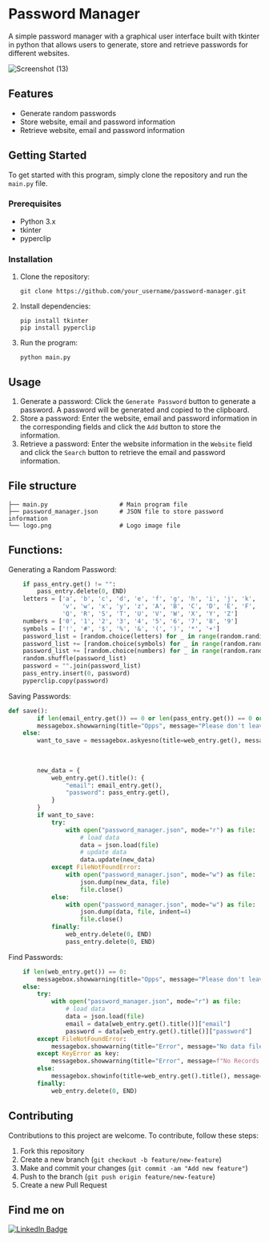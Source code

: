# Password Manager

A simple password manager with a graphical user interface built with tkinter in python that allows users to generate, store and retrieve passwords for different websites. 

![Screenshot (13)](https://user-images.githubusercontent.com/87391223/233421529-9f66790b-f557-4194-b639-e266b450f9fc.png)

## Features
- Generate random passwords
- Store website, email and password information
- Retrieve website, email and password information

## Getting Started
To get started with this program, simply clone the repository and run the `main.py` file. 

### Prerequisites
- Python 3.x
- tkinter
- pyperclip

### Installation
1. Clone the repository: 
   ```
   git clone https://github.com/your_username/password-manager.git
   ```
2. Install dependencies:
   ```
   pip install tkinter
   pip install pyperclip
   ```
3. Run the program:
   ```
   python main.py
   ```

## Usage
1. Generate a password: Click the `Generate Password` button to generate a password. A password will be generated and copied to the clipboard.
2. Store a password: Enter the website, email and password information in the corresponding fields and click the `Add` button to store the information.
3. Retrieve a password: Enter the website information in the `Website` field and click the `Search` button to retrieve the email and password information.

## File structure
```
├── main.py                    # Main program file
├── password_manager.json      # JSON file to store password information
└── logo.png                   # Logo image file
```

## Functions:
Generating a Random Password:
```python
    if pass_entry.get() != "":
        pass_entry.delete(0, END)
    letters = ['a', 'b', 'c', 'd', 'e', 'f', 'g', 'h', 'i', 'j', 'k', 'l', 'm', 'n', 'o', 'p', 'q', 'r', 's', 't', 'u',
               'v', 'w', 'x', 'y', 'z', 'A', 'B', 'C', 'D', 'E', 'F', 'G', 'H', 'I', 'J', 'K', 'L', 'M', 'N', 'O', 'P',
               'Q', 'R', 'S', 'T', 'U', 'V', 'W', 'X', 'Y', 'Z']
    numbers = ['0', '1', '2', '3', '4', '5', '6', '7', '8', '9']
    symbols = ['!', '#', '$', '%', '&', '(', ')', '*', '+']
    password_list = [random.choice(letters) for _ in range(random.randint(8, 10))]
    password_list += [random.choice(symbols) for _ in range(random.randint(2, 4))]
    password_list += [random.choice(numbers) for _ in range(random.randint(2, 4))]
    random.shuffle(password_list)
    password = "".join(password_list)
    pass_entry.insert(0, password)
    pyperclip.copy(password)

```
Saving Passwords:
```python
def save():
        if len(email_entry.get()) == 0 or len(pass_entry.get()) == 0 or len(web_entry.get()) == 0:
        messagebox.showwarning(title="Opps", message="Please don't leave any field empty.")
    else:
        want_to_save = messagebox.askyesno(title=web_entry.get(), message=f"These are the details entered:\n "
                                                                          f"Email:{email_entry.get()}\n "
                                                                          f"Password:{pass_entry.get()} "
                                                                          f"Is it ok to save?")
        new_data = {
            web_entry.get().title(): {
                "email": email_entry.get(),
                "password": pass_entry.get(),
            }
        }
        if want_to_save:
            try:
                with open("password_manager.json", mode="r") as file:
                    # load data
                    data = json.load(file)
                    # update data
                    data.update(new_data)
            except FileNotFoundError:
                with open("password_manager.json", mode="w") as file:
                    json.dump(new_data, file)
                    file.close()
            else:
                with open("password_manager.json", mode="w") as file:
                    json.dump(data, file, indent=4)
                    file.close()
            finally:
                web_entry.delete(0, END)
                pass_entry.delete(0, END)
```
Find Passwords:
```python
    if len(web_entry.get()) == 0:
        messagebox.showwarning(title="Opps", message="Please don't leave website field field empty.")
    else:
        try:
            with open("password_manager.json", mode="r") as file:
                # load data
                data = json.load(file)
                email = data[web_entry.get().title()]["email"]
                password = data[web_entry.get().title()]["password"]
        except FileNotFoundError:
            messagebox.showwarning(title="Error", message="No data file found")
        except KeyError as key:
            messagebox.showwarning(title="Error", message=f"No Records of {key} account was found")
        else:
            messagebox.showinfo(title=web_entry.get().title(), message=f"Email: {email}\nPassword: {password}")
        finally:
            web_entry.delete(0, END)
```
## Contributing
Contributions to this project are welcome. To contribute, follow these steps:
1. Fork this repository
2. Create a new branch (`git checkout -b feature/new-feature`)
3. Make and commit your changes (`git commit -am "Add new feature"`)
4. Push to the branch (`git push origin feature/new-feature`)
5. Create a new Pull Request
## Find me on
[![LinkedIn Badge](https://img.shields.io/badge/LinkedIn-Profile-informational?style=flat&logo=linkedin&logoColor=white&color=0D76A8)](https://www.linkedin.com/in/gokul-bakkiyarasu-531535251)
